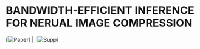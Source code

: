 # BANDWIDTH-EFFICIENT INFERENCE FOR NERUAL IMAGE COMPRESSION

[![**Paper**](https://ieeexplore.ieee.org/abstract/document/10446809)] **|** [![**Supp**](https://arxiv.org/abs/2309.02855)]
